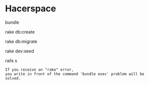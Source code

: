 # Hacerspace

bundle

rake db:create

rake db:migrate

rake dev:seed

rails s
```
If you receive an "rake" error,
you write in front of the command 'bundle exec' problem will be solved.
